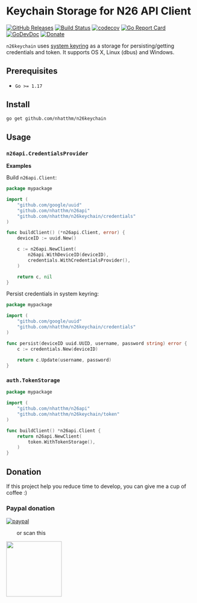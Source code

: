 # Keychain Storage for N26 API Client

[![GitHub Releases](https://img.shields.io/github/v/release/nhatthm/n26keychain)](https://github.com/nhatthm/n26keychain/releases/latest)
[![Build Status](https://github.com/nhatthm/n26keychain/actions/workflows/test.yaml/badge.svg)](https://github.com/nhatthm/n26keychain/actions/workflows/test.yaml)
[![codecov](https://codecov.io/gh/nhatthm/n26keychain/branch/master/graph/badge.svg?token=eTdAgDE2vR)](https://codecov.io/gh/nhatthm/n26keychain)
[![Go Report Card](https://goreportcard.com/badge/github.com/nhatthm/httpmock)](https://goreportcard.com/report/github.com/nhatthm/httpmock)
[![GoDevDoc](https://img.shields.io/badge/dev-doc-00ADD8?logo=go)](https://pkg.go.dev/github.com/nhatthm/n26keychain)
[![Donate](https://img.shields.io/badge/Donate-PayPal-green.svg)](https://www.paypal.com/donate/?hosted_button_id=PJZSGJN57TDJY)

`n26keychain` uses [system keyring](https://github.com/zalando/go-keyring#go-keyring-library) as a storage for persisting/getting credentials and token. It supports OS X, Linux 
(dbus) and Windows. 

## Prerequisites

- `Go >= 1.17`

## Install

```bash
go get github.com/nhatthm/n26keychain
```

## Usage

### `n26api.CredentialsProvider`

**Examples**

Build `n26api.Client`:

```go
package mypackage

import (
	"github.com/google/uuid"
	"github.com/nhatthm/n26api"
	"github.com/nhatthm/n26keychain/credentials"
)

func buildClient() (*n26api.Client, error) {
	deviceID := uuid.New()

	c := n26api.NewClient(
		n26api.WithDeviceID(deviceID),
		credentials.WithCredentialsProvider(),
	)

	return c, nil
}
```

Persist credentials in system keyring:

```go
package mypackage

import (
	"github.com/google/uuid"
	"github.com/nhatthm/n26keychain/credentials"
)

func persist(deviceID uuid.UUID, username, password string) error {
	c := credentials.New(deviceID)
	
	return c.Update(username, password)
}
```

### `auth.TokenStorage`

```go
package mypackage

import (
	"github.com/nhatthm/n26api"
	"github.com/nhatthm/n26keychain/token"
)

func buildClient() *n26api.Client {
	return n26api.NewClient(
		token.WithTokenStorage(),
	)
}
```

## Donation

If this project help you reduce time to develop, you can give me a cup of coffee :)

### Paypal donation

[![paypal](https://www.paypalobjects.com/en_US/i/btn/btn_donateCC_LG.gif)](https://www.paypal.com/donate/?hosted_button_id=PJZSGJN57TDJY)

&nbsp;&nbsp;&nbsp;&nbsp;&nbsp;&nbsp;&nbsp;or scan this

<img src="https://user-images.githubusercontent.com/1154587/113494222-ad8cb200-94e6-11eb-9ef3-eb883ada222a.png" width="147px" />
